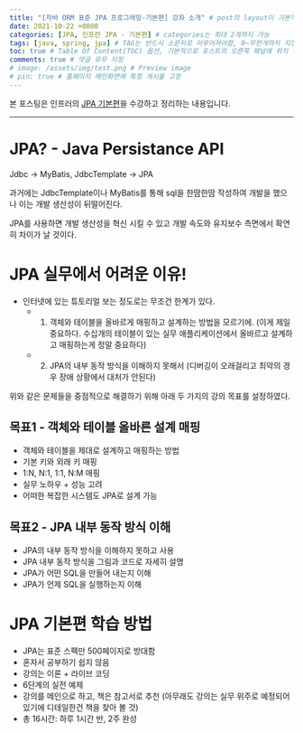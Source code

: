 ```yaml
---
title: "[자바 ORM 표준 JPA 프로그래밍-기본편] 강좌 소개" # post의 layout이 기본적으로 post로 설정되어있어서 Front Matter에 따로 layout변수를 만들어 주지 않아도 됨
date: 2021-10-22 +0800
categories: [JPA, 인프런 JPA - 기본편] # categories는 최대 2개까지 가능
tags: [java, spring, jpa] # TAG는 반드시 소문자로 이루어져야함, 0~무한개까지 지정 가능
toc: true # Table Of Content(TOC) 옵션, 기본적으로 포스트의 오른쪽 패널에 위치
comments: true # 댓글 유무 지정
# image: /assets/img/test.png # Preview image
# pin: true # 홈페이지 메인화면에 특정 게시물 고정
---
```


본 포스팅은 인프러의 [JPA 기본편](https://www.inflearn.com/course/ORM-JPA-Basic#)을 수강하고 정리하는 내용입니다.

<hr>

# JPA? - Java Persistance API
Jdbc -> MyBatis, JdbcTemplate -> JPA

과거에는 JdbcTemplate이나 MyBatis를 통해 sql을 한땀한땀 작성하여 개발을 했으나 이는 개발 생산성이 뒤떨어진다.

JPA를 사용하면 개발 생산성을 혁신 시킬 수 있고 개발 속도와 유지보수 측면에서 확연히 차이가 날 것이다.

# JPA 실무에서 어려운 이유!
- 인터넷에 있는 튜토리얼 보는 정도로는 무조건 한계가 있다. 
  - 1) 객체와 테이블을 올바르게 매핑하고 설계하는 방법을 모르기에. (이게 제일 중요하다. 수십개의 테이블이 있는 실무 애플리케이션에서 올바르고 설계하고 매핑하는게 정말 중요하다)
  - 2) JPA의 내부 동작 방식을 이해하지 못해서 (디버깅이 오래걸리고 최악의 경우 장애 상황에서 대처가 안된다)
 
위와 같은 문제들을 중점적으로 해결하기 위해 아래 두 가지의 강의 목표를 설정하였다.

## 목표1 - 객체와 테이블 올바른 설계 매핑
- 객체와 테이블을 제대로 설계하고 매핑하는 방법
- 기본 키와 외래 키 매핑
- 1:N, N:1, 1:1, N:M 매핑
- 실무 노하우 + 성능 고려
- 어떠한 복잡한 시스템도 JPA로 설계 가능

## 목표2 - JPA 내부 동작 방식 이해
- JPA의 내부 동작 방식을 이해하지 못하고 사용
- JPA 내부 동작 방식을 그림과 코드로 자세히 설명
- JPA가 어떤 SQL을 만들어 내는지 이해
- JPA가 언제 SQL을 실행하는지 이해

# JPA 기본편 학습 방법
- JPA는 표준 스펙만 500페이지로 방대함
- 혼자서 공부하기 쉽지 않음
- 강의는 이론 + 라이브 코딩
- 6단계의 실전 예제
- 강의를 메인으로 하고, 책은 참고서로 추천 (아무래도 강의는 실무 위주로 예정되어 있기에 디테일한건 책을 찾아 볼 것)
- 총 16시간: 하루 1시간 반, 2주 완성
